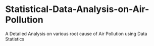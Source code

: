 # Statistical-Data-Analysis-on-Air-Pollution
A Detailed Analysis on various root cause of Air Pollution using Data Statistics 
